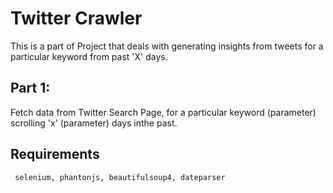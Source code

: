 # Twitter Crawler

This is a part of Project that deals with generating insights from tweets for a particular keyword from past 'X' days.

## Part 1:

Fetch data from Twitter Search Page, for a particular keyword (parameter) scrolling 'x' (parameter) days inthe past.

## Requirements
```sh
 selenium, phantonjs, beautifulsoup4, dateparser
```
